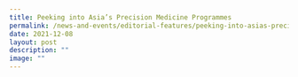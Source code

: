 ```yaml
---
title: Peeking into Asia’s Precision Medicine Programmes
permalink: /news-and-events/editorial-features/peeking-into-asias-precision-medicine-programmes/
date: 2021-12-08
layout: post
description: ""
image: ""
---
```

